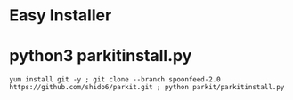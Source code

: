 
# Easy Installer
# python3 parkitinstall.py

```
yum install git -y ; git clone --branch spoonfeed-2.0 https://github.com/shido6/parkit.git ; python parkit/parkitinstall.py

```
